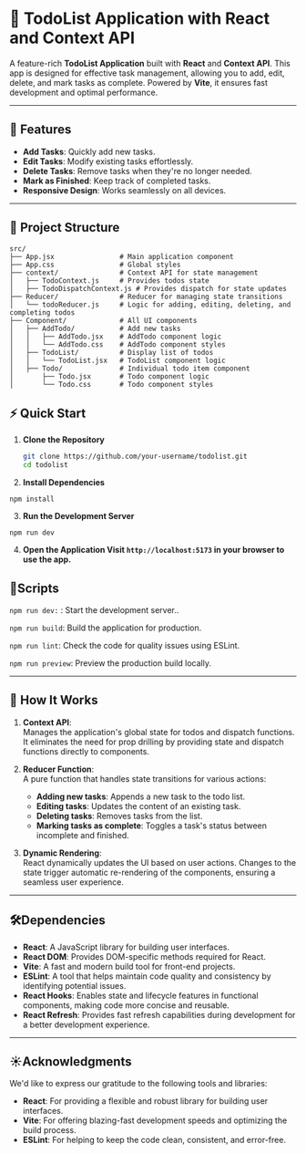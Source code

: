 # 🚀 TodoList Application with React and Context API

A feature-rich **TodoList Application** built with **React** and **Context API**. This app is designed for effective task management, allowing you to add, edit, delete, and mark tasks as complete. Powered by **Vite**, it ensures fast development and optimal performance.

---

## 🌟 Features

- **Add Tasks**: Quickly add new tasks.
- **Edit Tasks**: Modify existing tasks effortlessly.
- **Delete Tasks**: Remove tasks when they're no longer needed.
- **Mark as Finished**: Keep track of completed tasks.
- **Responsive Design**: Works seamlessly on all devices.

---

## 📂 Project Structure

```plaintext
src/
├── App.jsx                # Main application component
├── App.css                # Global styles
├── context/               # Context API for state management
│   ├── TodoContext.js     # Provides todos state
│   ├── TodoDispatchContext.js # Provides dispatch for state updates
├── Reducer/               # Reducer for managing state transitions
│   └── todoReducer.js     # Logic for adding, editing, deleting, and completing todos
├── Component/             # All UI components
│   ├── AddTodo/           # Add new tasks
│   │   ├── AddTodo.jsx    # AddTodo component logic
│   │   └── AddTodo.css    # AddTodo component styles
│   ├── TodoList/          # Display list of todos
│   │   └── TodoList.jsx   # TodoList component logic
│   ├── Todo/              # Individual todo item component
│       ├── Todo.jsx       # Todo component logic
│       └── Todo.css       # Todo component styles
```
## ⚡ Quick Start

1. **Clone the Repository**
   ```bash
   git clone https://github.com/your-username/todolist.git
   cd todolist
   ```
2. **Install Dependencies**
```
npm install
```
3. **Run the Development Server**
```
npm run dev
```
4. **Open the Application Visit ```http://localhost:5173``` in your browser to use the app.**
## 🚀Scripts
  ```npm run dev:``` : Start the development server..
  
  ```npm run build```: Build the application for production.
  
  ```npm run lint```: Check the code for quality issues using ESLint.
  
  ```npm run preview```: Preview the production build locally.
  
  ---
## 🔧 How It Works

1. **Context API**:  
   Manages the application's global state for todos and dispatch functions. It eliminates the need for prop drilling by providing state and dispatch functions directly to components.

2. **Reducer Function**:  
   A pure function that handles state transitions for various actions:
   - **Adding new tasks**: Appends a new task to the todo list.
   - **Editing tasks**: Updates the content of an existing task.
   - **Deleting tasks**: Removes tasks from the list.
   - **Marking tasks as complete**: Toggles a task's status between incomplete and finished.

3. **Dynamic Rendering**:  
   React dynamically updates the UI based on user actions. Changes to the state trigger automatic re-rendering of the components, ensuring a seamless user experience.

---
## 🛠️Dependencies

- **React**: A JavaScript library for building user interfaces.
- **React DOM**: Provides DOM-specific methods required for React.
- **Vite**: A fast and modern build tool for front-end projects.
- **ESLint**: A tool that helps maintain code quality and consistency by identifying potential issues.
- **React Hooks**: Enables state and lifecycle features in functional components, making code more concise and reusable.
- **React Refresh**: Provides fast refresh capabilities during development for a better development experience.
---
## ☀️Acknowledgments

We'd like to express our gratitude to the following tools and libraries:

- **React**: For providing a flexible and robust library for building user interfaces.
- **Vite**: For offering blazing-fast development speeds and optimizing the build process.
- **ESLint**: For helping to keep the code clean, consistent, and error-free.
